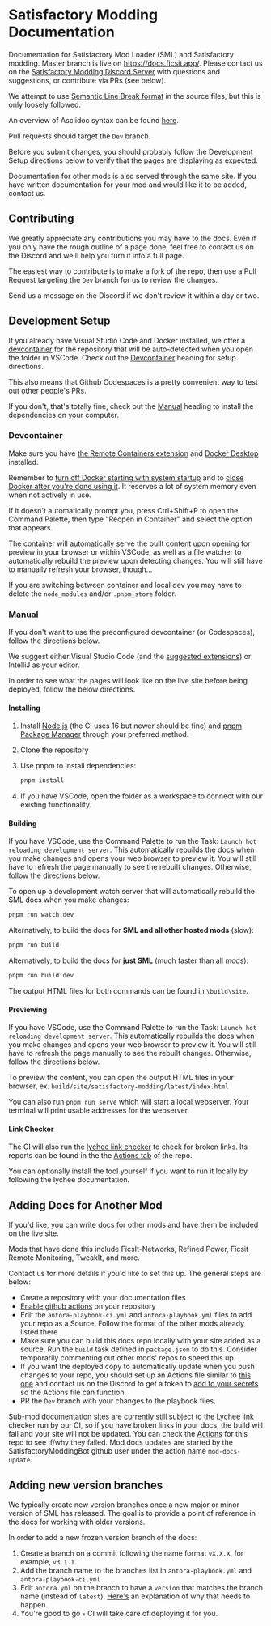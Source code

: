 # Satisfactory Modding Documentation

Documentation for Satisfactory Mod Loader (SML) and Satisfactory modding.
Master branch is live on <https://docs.ficsit.app/>.
Please contact us on the
[Satisfactory Modding Discord Server](https://discord.ficsit.app)
with questions and suggestions, or contribute via PRs (see below).

We attempt to use [Semantic Line Break format](https://sembr.org/) in the source files,
but this is only loosely followed.

An overview of Asciidoc syntax can be found [here](https://docs.asciidoctor.org/asciidoc/latest/syntax-quick-reference/).

Pull requests should target the `Dev` branch.

Before you submit changes,
you should probably follow the Development Setup directions below
to verify that the pages are displaying as expected.

Documentation for other mods is also served through the same site.
If you have written documentation for your mod and would like it to be added, contact us.

## Contributing

We greatly appreciate any contributions you may have to the docs.
Even if you only have the rough outline of a page done,
feel free to contact us on the Discord and we'll help you turn it into a full page.

The easiest way to contribute is to make a fork of the repo,
then use a Pull Request targeting the `Dev` branch for us to review the changes.

Send us a message on the Discord if we don't review it within a day or two.

## Development Setup

If you already have Visual Studio Code and Docker installed,
we offer a [devcontainer](https://code.visualstudio.com/docs/devcontainers/containers)
for the repository that will be auto-detected when you open the folder in VSCode.
Check out the [Devcontainer](#devcontainer) heading for setup directions.

This also means that Github Codespaces is a pretty convenient way to test out other people's PRs.

If you don't, that's totally fine, check out the [Manual](#manual) heading to install the dependencies on your computer.

### Devcontainer

Make sure you have [the Remote Containers extension](https://marketplace.visualstudio.com/items?itemName=ms-vscode-remote.remote-containers)
and [Docker Desktop](https://www.docker.com/products/docker-desktop) installed.

Remember to [turn off Docker starting with system startup](https://superuser.com/a/1386584)
and to [close Docker after you're done using it](https://www.reddit.com/r/docker/comments/ol11ve/how_to_completely_stop_docker_desktop/).
It reserves a lot of system memory even when not actively in use.

If it doesn't automatically prompt you, press Ctrl+Shift+P to open the Command Palette,
then type "Reopen in Container" and select the option that appears.

The container will automatically serve the built content upon opening for preview in your browser or within VSCode,
as well as a file watcher to automatically rebuild the preview upon detecting changes.
You will still have to manually refresh your browser, though...

If you are switching between container and local dev
you may have to delete the `node_modules` and/or `.pnpm_store` folder.

### Manual

If you don't want to use the preconfigured devcontainer (or Codespaces), follow the directions below.

We suggest either Visual Studio Code (and the [suggested extensions](./.vscode/extensions.json))
or IntelliJ as your editor.

In order to see what the pages will look like on the live site before being deployed,
follow the below directions.

#### Installing

1. Install [Node.js](https://nodejs.org/en/download/) (the CI uses 16 but newer should be fine)
   and [pnpm Package Manager](https://pnpm.io/) through your preferred method.

2. Clone the repository

3. Use pnpm to install dependencies:

    ```bash
    pnpm install
    ```

4. If you have VSCode, open the folder as a workspace to connect with our existing functionality.

#### Building

If you have VSCode, use the Command Palette to run the Task: `Launch hot reloading development server`.
This automatically rebuilds the docs when you make changes and opens your web browser to preview it.
You will still have to refresh the page manually to see the rebuilt changes.
Otherwise, follow the directions below.

To open up a development watch server that will automatically rebuild the SML docs when you make changes:

```bash
pnpm run watch:dev
```

Alternatively, to build the docs for **SML and all other hosted mods** (slow):

```bash
pnpm run build
```

Alternatively, to build the docs for **just SML** (much faster than all mods):

```bash
pnpm run build:dev
```

The output HTML files for both commands can be found in `\build\site`.

#### Previewing

If you have VSCode, use the Command Palette to run the Task: `Launch hot reloading development server`.
This automatically rebuilds the docs when you make changes and opens your web browser to preview it.
You will still have to refresh the page manually to see the rebuilt changes.
Otherwise, follow the directions below.

To preview the content, you can open the output HTML files in your browser,
ex. `build/site/satisfactory-modding/latest/index.html`

You can also run `pnpm run serve` which will start a local webserver.
Your terminal will print usable addresses for the webserver.

#### Link Checker

The CI will also run the
[lychee link checker](https://github.com/lycheeverse/lychee/tree/master)
to check for broken links.
Its reports can be found in the the
[Actions tab](https://github.com/satisfactorymodding/Documentation/actions)
of the repo.

You can optionally install the tool yourself if you want to run it locally by following the lychee documentation.

## Adding Docs for Another Mod

If you'd like, you can write docs for other mods and have them be included on the live site.

Mods that have done this include FicsIt-Networks, Refined Power, Ficsit Remote Monitoring, TweakIt, and more.

Contact us for more details if you'd like to set this up. The general steps are below:

- Create a repository with your documentation files
- [Enable github actions](https://docs.github.com/en/repositories/managing-your-repositorys-settings-and-features/enabling-features-for-your-repository/managing-github-actions-settings-for-a-repository) on your repository
- Edit the `antora-playbook-ci.yml` and `antora-playbook.yml` files to add your repo as a Source. Follow the format of the other mods already listed there
- Make sure you can build this docs repo locally with your site added as a source. Run the `build` task defined in `package.json` to do this. Consider temporarily commenting out other mods' repos to speed this up.
- If you want the deployed copy to automatically update when you push changes to your repo, you should set up an Actions file similar to [this one](.github/workflows/SubModPush.yml.example) and contact us on the Discord to get a token to [add to your secrets](https://docs.github.com/en/actions/security-guides/encrypted-secrets#creating-encrypted-secrets-for-a-repository) so the Actions file can function.
- PR the `Dev` branch with your changes to the playbook files.

Sub-mod documentation sites are currently still subject to the Lychee link checker run by our CI,
so if you have broken links in your docs, the build will fail and your site will not be updated.
You can check the [Actions](https://github.com/satisfactorymodding/Documentation/actions)
for this repo to see if/why they failed.
Mod docs updates are started by the SatisfactoryModdingBot github user under the action name `mod-docs-update`.

## Adding new version branches

We typically create new version branches once a new major or minor version of SML has released.
The goal is to provide a point of reference in the docs for working with older versions.

In order to add a new frozen version branch of the docs:

1. Create a branch on a commit following the name format `vX.X.X`, for example, `v3.1.1`
2. Add the branch name to the branches list in `antora-playbook.yml` and `antora-playbook-ci.yml`
3. Edit `antora.yml` on the branch to have a `version` that matches the branch name (instead of `latest`). [Here's](https://gitlab.com/antora/antora/-/issues/496) an explanation of why that needs to happen.
4. You're good to go - CI will take care of deploying it for you.
